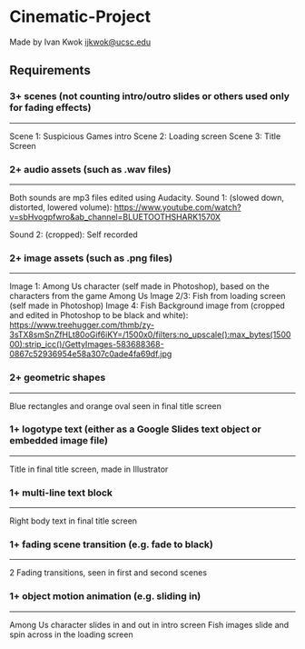 # Cinematic-Project
Made by Ivan Kwok
ijkwok@ucsc.edu

## Requirements

### **3+ scenes (not counting intro/outro slides or others used only for fading effects)**
---
Scene 1: Suspicious Games intro
Scene 2: Loading screen
Scene 3: Title Screen

### **2+ audio assets (such as .wav files)**
---
Both sounds are mp3 files edited using Audacity.
Sound 1: (slowed down, distorted, lowered volume):
https://www.youtube.com/watch?v=sbHvogpfwro&ab_channel=BLUETOOTHSHARK1570X 

Sound 2: (cropped): Self recorded

### **2+ image assets (such as .png files)**
---
Image 1: Among Us character (self made in Photoshop), based on the characters from the game Among Us
Image 2/3: Fish from loading screen (self made in Photoshop)
Image 4: Fish Background image from (cropped and edited in Photoshop to be black and white): https://www.treehugger.com/thmb/zy-3sTX8smSnZfHLt80oGif6iKY=/1500x0/filters:no_upscale():max_bytes(150000):strip_icc()/GettyImages-583688368-0867c52936954e58a307c0ade4fa69df.jpg 

### **2+ geometric shapes**
---
Blue rectangles and orange oval seen in final title screen

### **1+ logotype text (either as a Google Slides text object or embedded image file)**
---
Title in final title screen, made in Illustrator

### **1+ multi-line text block**
---
Right body text in final title screen

### **1+ fading scene transition (e.g. fade to black)**
---
2 Fading transitions, seen in first and second scenes

### **1+ object motion animation (e.g. sliding in)**
---
Among Us character slides in and out in intro screen
Fish images slide and spin across in the loading screen